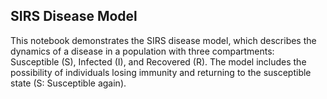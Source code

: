 ## SIRS Disease Model
This notebook demonstrates the SIRS disease model, which describes the dynamics of a disease in a population with three compartments: Susceptible (S), Infected (I), and Recovered (R). The model includes the possibility of individuals losing immunity and returning to the susceptible state (S: Susceptible again).